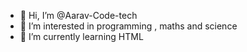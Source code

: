 - 👋 Hi, I’m @Aarav-Code-tech
- 👀 I’m interested in programming , maths and science
- 🌱 I’m currently learning HTML


<!---
Aarav-Code-tech/Aarav-Code-tech is a ✨ special ✨ repository because its `README.md` (this file) appears on your GitHub profile.
You can click the Preview link to take a look at your changes.
--->
